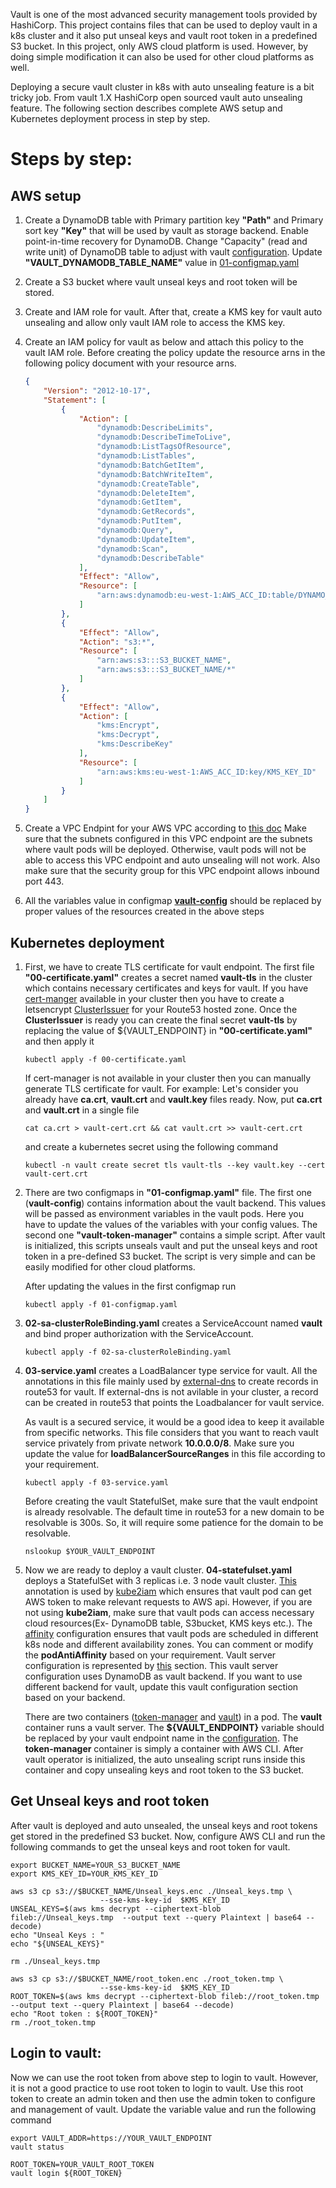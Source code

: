 Vault is one of the most advanced security management tools provided by HashiCorp. This project contains files that can 
be used to deploy vault in a k8s cluster and it also put unseal keys and vault root token in a predefined S3 bucket. In 
this project, only AWS cloud platform is used. However, by doing simple modification it can also be used for other cloud
platforms as well. 

Deploying a secure vault cluster in k8s with auto unsealing feature is a bit tricky job. From vault 1.X HashiCorp open 
sourced vault auto unsealing feature. The following section describes complete AWS setup and Kubernetes deployment process
in step by step.  

Steps by step:
===============

AWS setup 
---------

1. Create a DynamoDB table with Primary partition key **"Path"** and Primary sort key	**"Key"** that will be used by vault 
   as storage backend. Enable point-in-time recovery for DynamoDB. Change "Capacity" (read and write unit) of DynamoDB 
   table to adjust with vault [configuration](04-statefulset.yaml#L79-L80). Update **"VAULT_DYNAMODB_TABLE_NAME"** value 
   in [01-configmap.yaml](01-configmap.yaml#L8)
   
   
2. Create a S3 bucket where vault unseal keys and root token will be stored. 

3. Create and IAM role for vault. After that, create a KMS key for vault auto unsealing and allow only vault IAM role 
   to access the KMS key. 
   
4. Create an IAM policy for vault as below and attach this policy to the vault IAM role. Before creating the policy update
   the resource arns in the following policy document with your resource arns.


    ```json
    {
        "Version": "2012-10-17",
        "Statement": [
            {
                "Action": [
                    "dynamodb:DescribeLimits",
                    "dynamodb:DescribeTimeToLive",
                    "dynamodb:ListTagsOfResource",
                    "dynamodb:ListTables",
                    "dynamodb:BatchGetItem",
                    "dynamodb:BatchWriteItem",
                    "dynamodb:CreateTable",
                    "dynamodb:DeleteItem",
                    "dynamodb:GetItem",
                    "dynamodb:GetRecords",
                    "dynamodb:PutItem",
                    "dynamodb:Query",
                    "dynamodb:UpdateItem",
                    "dynamodb:Scan",
                    "dynamodb:DescribeTable"
                ],
                "Effect": "Allow",
                "Resource": [
                    "arn:aws:dynamodb:eu-west-1:AWS_ACC_ID:table/DYNAMO_TABLE_NAME"
                ]
            },
            {
                "Effect": "Allow",
                "Action": "s3:*",
                "Resource": [
                    "arn:aws:s3:::S3_BUCKET_NAME",
                    "arn:aws:s3:::S3_BUCKET_NAME/*"
                ]
            },
            {
                "Effect": "Allow",
                "Action": [
                    "kms:Encrypt",
                    "kms:Decrypt",
                    "kms:DescribeKey"
                ],
                "Resource": [
                    "arn:aws:kms:eu-west-1:AWS_ACC_ID:key/KMS_KEY_ID"
                ]
            }
        ]
    }
    ```

5. Create a VPC Endpint for your AWS VPC according to [this doc](https://docs.aws.amazon.com/kms/latest/developerguide/kms-vpc-endpoint.html)
   Make sure that the subnets configured in this VPC endpoint are the subnets where vault pods will be deployed. Otherwise,
   vault pods will not be able to access this VPC endpoint and auto unsealing will not work. Also make sure that the security
   group for this VPC endpoint allows inbound port 443. 
   
6. All the variables value in configmap **[vault-config](01-configmap.yaml#L7-L12)** should be replaced by proper values of the resources created in
   the above steps

Kubernetes deployment 
----------------------

1. First, we have to create TLS certificate for vault endpoint. The first file 
**"00-certificate.yaml"** creates a secret named **vault-tls** in the cluster which contains
necessary certificates and keys for vault. If you have [cert-manger](https://github.com/jetstack/cert-manager) 
available in your cluster then you have to create a letsencrypt [ClusterIssuer](https://docs.cert-manager.io/en/latest/reference/clusterissuers.html)
for your Route53 hosted zone. Once the **ClusterIssuer** is ready you can create the
final secret **vault-tls** by replacing the value of ${VAULT_ENDPOINT} in **"00-certificate.yaml"**
and then apply it 

   ```kubectl apply -f 00-certificate.yaml```

    If cert-manager is not available in your cluster then you can manually generate TLS certificate
for vault. For example: Let's consider you already have **ca.crt**, **vault.crt** and **vault.key** files ready. Now, 
put **ca.crt** and **vault.crt** in a single file 

    `cat ca.crt > vault-cert.crt && cat vault.crt >> vault-cert.crt`

    and create a kubernetes secret using the following command 

    `kubectl -n vault create secret tls vault-tls --key vault.key --cert vault-cert.crt`

2. There are two configmaps in **"01-configmap.yaml"** file. The first one (**vault-config**) 
contains information about the vault backend. This values will be passed as environment variables 
in the vault pods. Here you have to update the values of the variables with your config values. 
The second one **"vault-token-manager"** contains a simple script. After vault is initialized, this 
scripts unseals vault and put the unseal keys and root token in a pre-defined S3 bucket. The script is 
very simple and can be easily modified for other cloud platforms. 

    After updating the values in the first configmap run

    ```kubectl apply -f 01-configmap.yaml```
    
3. **02-sa-clusterRoleBinding.yaml** creates a ServiceAccount named **vault** and bind proper authorization with 
the ServiceAccount. 

    ```kubectl apply -f 02-sa-clusterRoleBinding.yaml```

4. **03-service.yaml** creates a LoadBalancer type service for vault. All the annotations in this 
file mainly used by [external-dns](https://github.com/kubernetes-incubator/external-dns) to create records 
in route53 for vault. If external-dns is not avilable in your cluster, a record can be created in route53 
that points the Loadbalancer for vault service.

    As vault is a secured service, it would be a good idea to keep it available from specific networks. This file 
    considers that you want to reach vault service privately from private network **10.0.0.0/8**. Make sure you update
    the value for **loadBalancerSourceRanges** in this file according to your requirement. 
    
    ```kubectl apply -f 03-service.yaml```
    
    Before creating the vault StatefulSet, make sure that the vault endpoint is already resolvable. The default time 
    in route53 for a new domain to be resolvable is 300s. So, it will require some patience for the domain to be resolvable.
    
    ```nslookup $YOUR_VAULT_ENDPOINT```
    
5. Now we are ready to deploy a vault cluster. **04-statefulset.yaml** deploys a StatefulSet with 3 replicas i.e. 3 node
vault cluster. [This](04-statefulset.yaml#L19) annotation is used by [kube2iam]() which ensures that vault pod can get 
AWS token to make relevant requests to AWS api. However, if you are not using **kube2iam**, make sure that vault pods can
access necessary cloud resources(Ex- DynamoDB table, S3bucket, KMS keys etc.). The [affinity](04-statefulset.yaml#L22-L38)
configuration ensures that vault pods are scheduled in different k8s node and different availability zones. You can comment
or modify the **podAntiAffinity** based on your requirement. Vault server configuration is represented by [this](04-statefulset.yaml#L62-L86)
section. This vault server configuration uses DynamoDB as vault backend. If you want to use different backend for vault, 
update this vault configuration section based on your backend. 

    There are two containers ([token-manager](04-statefulset.yaml#L92-L117) and [vault](04-statefulset.yaml#L118-L188)) 
    in a pod. The **vault** container runs a vault server. The **${VAULT_ENDPOINT}** variable should be replaced by your
    vault endpoint name in the [configuration](04-statefulset.yaml#L126). The **token-manager** container is simply a 
    container with AWS CLI. After vault operator is initialized, the auto unsealing script runs inside this container 
    and copy unsealing keys and root token to the S3 bucket. 


Get Unseal keys and root token 
------------------------------
After vault is deployed and auto unsealed, the unseal keys and root tokens get stored in the predefined S3 bucket. Now, 
configure AWS CLI and run the following commands to get the unseal keys and root token for vault. 

```console
export BUCKET_NAME=YOUR_S3_BUCKET_NAME
export KMS_KEY_ID=YOUR_KMS_KEY_ID

aws s3 cp s3://$BUCKET_NAME/Unseal_keys.enc ./Unseal_keys.tmp \
                    --sse-kms-key-id  $KMS_KEY_ID
UNSEAL_KEYS=$(aws kms decrypt --ciphertext-blob fileb://Unseal_keys.tmp  --output text --query Plaintext | base64 --decode)
echo "Unseal Keys : "
echo "${UNSEAL_KEYS}"

rm ./Unseal_keys.tmp

aws s3 cp s3://$BUCKET_NAME/root_token.enc ./root_token.tmp \
                    --sse-kms-key-id  $KMS_KEY_ID
ROOT_TOKEN=$(aws kms decrypt --ciphertext-blob fileb://root_token.tmp  --output text --query Plaintext | base64 --decode)
echo "Root token : ${ROOT_TOKEN}"
rm ./root_token.tmp
```

Login to vault:
---------------
Now we can use the root token from above step to login to vault. However, it is not a good practice to use root token to
login to vault. Use this root token to create an admin token and then use the admin token to configure and management of 
vault. Update the variable value and run the following command 

```
export VAULT_ADDR=https://YOUR_VAULT_ENDPOINT
vault status

ROOT_TOKEN=YOUR_VAULT_ROOT_TOKEN
vault login ${ROOT_TOKEN}
```